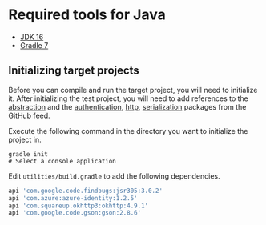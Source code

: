 # Required tools for Java

- [JDK 16](https://adoptopenjdk.net/)
- [Gradle 7](https://gradle.org/install/)

## Initializing target projects

Before you can compile and run the target project, you will need to initialize it. After initializing the test project, you will need to add references to the [abstraction](../../abstractions/java) and the [authentication](../../authentication/java/azure), [http](../../http/java/okhttp), [serialization](../../serialization/java/json) packages from the GitHub feed.

Execute the following command in the directory you want to initialize the project in.

```Shell
gradle init
# Select a console application
```

Edit `utilities/build.gradle` to add the following dependencies.

```Groovy
api 'com.google.code.findbugs:jsr305:3.0.2'
api 'com.azure:azure-identity:1.2.5'
api 'com.squareup.okhttp3:okhttp:4.9.1'
api 'com.google.code.gson:gson:2.8.6'
```
